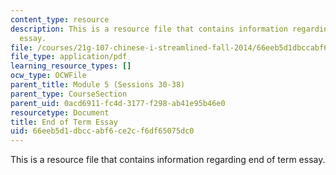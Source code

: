```yaml
---
content_type: resource
description: This is a resource file that contains information regarding end of term
  essay.
file: /courses/21g-107-chinese-i-streamlined-fall-2014/66eeb5d1dbccabf6ce2cf6df65075dc0_MIT21G_107F14_end_essay.pdf
file_type: application/pdf
learning_resource_types: []
ocw_type: OCWFile
parent_title: Module 5 (Sessions 30-38)
parent_type: CourseSection
parent_uid: 0acd6911-fc4d-3177-f298-ab41e95b46e0
resourcetype: Document
title: End of Term Essay
uid: 66eeb5d1-dbcc-abf6-ce2c-f6df65075dc0
---
```

This is a resource file that contains information regarding end of term essay.

